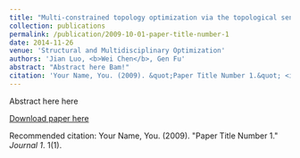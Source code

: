 ```yaml
---
title: "Multi-constrained topology optimization via the topological sensitivity 1"
collection: publications
permalink: /publication/2009-10-01-paper-title-number-1
date: 2014-11-26
venue: 'Structural and Multidisciplinary Optimization'
authors: 'Jian Luo, <b>Wei Chen</b>, Gen Fu'
abstract: "Abstract here Bam!"
citation: 'Your Name, You. (2009). &quot;Paper Title Number 1.&quot; <i>Journal 1</i>. 1(1).'
---
```

Abstract here here

[Download paper here](http://academicpages.github.io/files/J1_2015_SMO.pdf)

Recommended citation: Your Name, You. (2009). "Paper Title Number 1." <i>Journal 1</i>. 1(1).